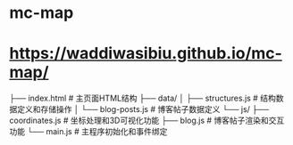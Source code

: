 # mc-map
# https://waddiwasibiu.github.io/mc-map/


├── index.html              # 主页面HTML结构
├── data/
│   ├── structures.js       # 结构数据定义和存储操作
│   └── blog-posts.js       # 博客帖子数据定义
└── js/
    ├── coordinates.js      # 坐标处理和3D可视化功能
    ├── blog.js             # 博客帖子渲染和交互功能
    └── main.js             # 主程序初始化和事件绑定